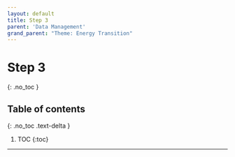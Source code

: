 ```yaml
---
layout: default
title: Step 3
parent: 'Data Management'
grand_parent: "Theme: Energy Transition"
---
```


# Step 3 

{: .no_toc }

## Table of contents

{: .no_toc .text-delta }

1. TOC
{:toc}

---
